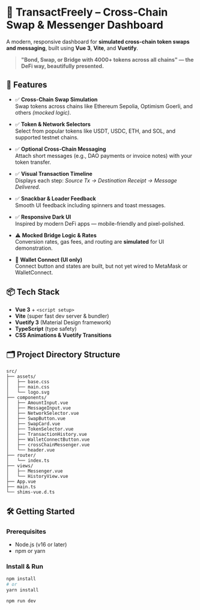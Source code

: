 # 🚀 TransactFreely – Cross-Chain Swap & Messenger Dashboard

A modern, responsive dashboard for **simulated cross-chain token swaps and messaging**, built using **Vue 3**, **Vite**, and **Vuetify**.

> **"Bond, Swap, or Bridge with 4000+ tokens across all chains" — the DeFi way, beautifully presented.**

## 🌟 Features

- ✅ **Cross-Chain Swap Simulation**  
  Swap tokens across chains like Ethereum Sepolia, Optimism Goerli, and others _(mocked logic)_.

- ✅ **Token & Network Selectors**  
  Select from popular tokens like USDT, USDC, ETH, and SOL, and supported testnet chains.

- ✅ **Optional Cross-Chain Messaging**  
  Attach short messages (e.g., DAO payments or invoice notes) with your token transfer.

- ✅ **Visual Transaction Timeline**  
  Displays each step: _Source Tx → Destination Receipt → Message Delivered_.

- ✅ **Snackbar & Loader Feedback**  
  Smooth UI feedback including spinners and toast messages.

- ✅ **Responsive Dark UI**  
  Inspired by modern DeFi apps — mobile-friendly and pixel-polished.

- ⚠️ **Mocked Bridge Logic & Rates**  
  Conversion rates, gas fees, and routing are **simulated** for UI demonstration.

- 🚧 **Wallet Connect (UI only)**  
  Connect button and states are built, but not yet wired to MetaMask or WalletConnect.

## 📦 Tech Stack

- **Vue 3** + `<script setup>`
- **Vite** (super fast dev server & bundler)
- **Vuetify 3** (Material Design framework)
- **TypeScript** (type safety)
- **CSS Animations & Vuetify Transitions**

## 🗂️ Project Directory Structure

```
src/
├── assets/
│   ├── base.css
│   ├── main.css
│   └── logo.svg
├── components/
│   ├── AmountInput.vue
│   ├── MessageInput.vue
│   ├── NetworkSelector.vue
│   ├── SwapButton.vue
│   ├── SwapCard.vue
│   ├── TokenSelector.vue
│   ├── TransactionHistory.vue
│   ├── WalletConnectButton.vue
│   ├── crossChainMessenger.vue
│   └── header.vue
├── router/
│   └── index.ts
├── views/
│   ├── Messenger.vue
│   └── HistoryView.vue
├── App.vue
├── main.ts
└── shims-vue.d.ts
```

## 🛠️ Getting Started

### Prerequisites

- Node.js (v16 or later)
- npm or yarn

### Install & Run

```bash
npm install
# or
yarn install

npm run dev
```
